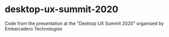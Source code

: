 # desktop-ux-summit-2020
Code from the presentation at the "Desktop UX Summit 2020" organised by Embarcadero Technologies
